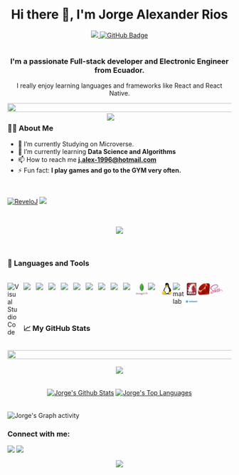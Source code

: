 <h1 align="center">Hi there 👋, I'm Jorge Alexander Rios</h1>
 <div align="center">
<a href="https://github.com/Alexr16/github-profile-views-counter&style=plastic">
    <img src="https://komarev.com/ghpvc/?username=Alexr16">
</a>
<a href="https://github.com/Alexr16?tab=followers"><img src="https://img.shields.io/github/followers/Alexr16?label=Followers&style=social" alt="GitHub Badge"></a>
 </div>
<br/>
<h3 align="center">I'm a passionate Full-stack developer and Electronic Engineer from Ecuador.</h3>
<p align="center">I really enjoy learning languages and frameworks like React and React Native.</p>
<img src="https://i.imgur.com/dBaSKWF.gif" height="20" width="1000"> 

<img align='right' src="https://media.giphy.com/media/836HiJc7pgzy8iNXCn/giphy.gif" width="280" />

### 🙋‍♂️ About Me

- 🔭 I’m currently Studying on Microverse.
- 🌱 I’m currently learning **Data Science and Algorithms**
- 📫 How to reach me **j.alex-1996@hotmail.com**
- ⚡ Fun fact: **I play games and go to the GYM very often.**

<br/>
 <p align="left"> <a href="https://twitter.com/ReveloJ" target="blank"><img src="https://img.shields.io/twitter/follow/ReveloJ?logo=twitter&style=for-the-badge&&logoColor=blue" alt="ReveloJ" /></a>
 <a href="https://www.linkedin.com/in/jorgeriosr/" target="blank"><img src="https://img.shields.io/badge/linkedin-%230077B5.svg?style=for-the-badge&logo=linkedin&logoColor=white"/></a>
 </p>
<p align="center"><br/><br/><img src="https://github-readme-streak-stats.herokuapp.com/?user=Alexr16&theme=black-ice&hide_border=true&stroke=0000&background=060A0CD0"/></p>
 <br/>
 
### 🚀 Languages and Tools

  <p></p>
  <br/>
<!-- anilist_activity starts -->
<div>
  <img align="left" alt="Visual Studio Code" width="26px" src="https://cdn.jsdelivr.net/gh/devicons/devicon/icons/vscode/vscode-original.svg" style="padding-right:10px;" />
    <a href="https://www.java.com" target="_blank"> <img align="left" width="28px" src="https://img.icons8.com/color/48/000000/java-coffee-cup-logo.png"/> </a>
    <a href="https://reactjs.org/" target="_blank"> <img align="left" width="28px" src="https://img.icons8.com/color/48/000000/react-native.png"/> </a>
    <a href="https://developer.mozilla.org/en-US/docs/Web/JavaScript" target="_blank"> <img align="left" width="28px" src="https://img.icons8.com/color/48/000000/javascript.png"/> </a> 
    <a href="https://www.w3.org/html/" target="_blank"> <img align="left" width="28px" src="https://img.icons8.com/color/48/000000/html-5.png"/> </a> 
    <a href="https://www.w3schools.com/css/" target="_blank"> <img align="left" width="28px". src="https://img.icons8.com/color/48/000000/css3.png"/> </a> 
    <a href="https://getbootstrap.com" target="_blank"> <img align="left" width="28px" src="https://img.icons8.com/color/48/000000/bootstrap.png"/> </a> 
    <a href="https://www.python.org" target="_blank"> <img align="left" width="28px" src="https://img.icons8.com/color/48/000000/python.png"/> </a> 
    <a style="padding-right:8px;" href="https://nodejs.org" target="_blank"> <img align="left" width="28px" src="https://img.icons8.com/color/48/000000/nodejs.png"/> </a> 
    <a style="padding-right:8px;" href="https://www.mysql.com/" target="_blank"> <img align="left" width="28px" src="https://img.icons8.com/fluent/50/000000/mysql-logo.png"/> </a>
    <a href="https://www.mongodb.com/" target="_blank"> <img align="left" width="28px" src="https://raw.githubusercontent.com/devicons/devicon/master/icons/mongodb/mongodb-original-wordmark.svg" alt="mongodb" /> </a>  
    <a href="https://git-scm.com/" target="_blank"> <img align="left" width="28px" src="https://img.icons8.com/color/48/000000/git.png"/> </a> 
  <a href="https://www.linux.org/" target="_blank" rel="noreferrer"> <img align="left" width="28px" src="https://raw.githubusercontent.com/devicons/devicon/master/icons/linux/linux-original.svg" alt="linux"/> </a> 
  <a href="https://www.mathworks.com/" target="_blank" rel="noreferrer"> <img align="left" width="28px" src="https://upload.wikimedia.org/wikipedia/commons/2/21/Matlab_Logo.png" alt="matlab"/> </a> 
  <a href="https://rubyonrails.org" target="_blank" rel="noreferrer"> <img align="left" width="28px" src="https://raw.githubusercontent.com/devicons/devicon/master/icons/rails/rails-original-wordmark.svg" alt="rails"/> </a> 
  <a href="https://www.ruby-lang.org/en/" target="_blank" rel="noreferrer"> <img align="left" width="28px" src="https://raw.githubusercontent.com/devicons/devicon/master/icons/ruby/ruby-original.svg" alt="ruby" /> </a>
  <a href="https://sass-lang.com" target="_blank" rel="noreferrer"> <img align="left" width="28px" src="https://raw.githubusercontent.com/devicons/devicon/master/icons/sass/sass-original.svg" alt="sass" /> </a> 
  <a href="https://webpack.js.org" target="_blank" rel="noreferrer"> <img align="left" width="28px" src="https://raw.githubusercontent.com/devicons/devicon/d00d0969292a6569d45b06d3f350f463a0107b0d/icons/webpack/webpack-original-wordmark.svg" alt="webpack"/></a>
 <br/>
 <br/>
 <br/>
<br/>
</div>

### &#x1f4c8; My GitHub Stats

  <p></p>
  <br/>
<img src="https://i.imgur.com/dBaSKWF.gif" height="20" width="1000">
<p align="center">
<img src="https://i.imgur.com/YCw47Dm.gif">
 </p>
 <br/>
 <div align="center" width="280px" >
  <a href="https://github.com/Alexr16/github-readme-stats"><img alt="Jorge's Github Stats" src="https://github-readme-stats.vercel.app/api?username=Alexr16&show_icons=true&count_private=true&theme=react&hide_border=true&bg_color=0D1117" /></a>
  <a href="https://github.com/Alexr16/github-readme-stats"><img alt="Jorge's Top Languages" src="https://github-readme-stats.vercel.app/api/top-langs/?username=Alexr16&langs_count=8&count_private=true&layout=compact&theme=react&hide_border=true&bg_color=0D1117"/></a>
 <br/>
</div>
<br/>
 <br/>
 <img alt="Jorge's Graph activity" src="https://activity-graph.herokuapp.com/graph?username=Alexr16&bg_color=0D1117&color=5BCDEC&line=5BCDEC&point=FFFFFF&hide_border=true"/>
 
 <br/>
 
### Connect with me:

<p align="left">

<a href = "https://www.linkedin.com/in/jorgeriosr/"><img src="https://img.icons8.com/fluent/48/000000/linkedin.png"/></a>
<a href = "https://twitter.com/ReveloJ"><img src="https://img.icons8.com/fluent/48/000000/twitter.png"/></a>
</p>
<p align="center">
  <img src="https://capsule-render.vercel.app/api?type=waving&color=gradient&height=60&section=footer"/>
</p>
